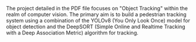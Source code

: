 The project detailed in the PDF file focuses on "Object Tracking" within the realm of computer vision. The primary aim is to build a pedestrian tracking system using a combination of the YOLOv8 (You Only Look Once) model for object detection and the DeepSORT (Simple Online and Realtime Tracking with a Deep Association Metric) algorithm for tracking.
